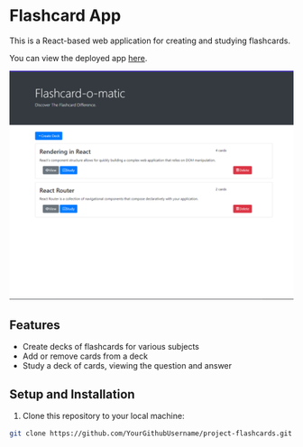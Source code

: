 # Flashcard App

This is a React-based web application for creating and studying flashcards.

You can view the deployed app [here](https://flashcard-frontend-ud3h.onrender.com).

![homepage](img/homescreen.png)

## Features

- Create decks of flashcards for various subjects
- Add or remove cards from a deck
- Study a deck of cards, viewing the question and answer

## Setup and Installation

1. Clone this repository to your local machine:

```bash
git clone https://github.com/YourGithubUsername/project-flashcards.git



